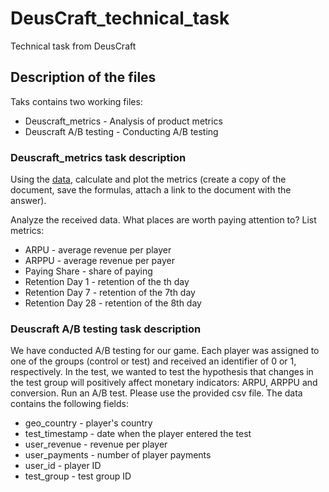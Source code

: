 # DeusCraft_technical_task

Technical task from DeusCraft

## Description of the files

Taks contains two working files:
  - Deuscraft_metrics - Analysis of product metrics
  - Deuscraft A/B testing - Conducting A/B testing

### Deuscraft_metrics task description

Using the [data](https://docs.google.com/spreadsheets/d/1UX57qWCJun9nHnyTaj4jPlSez3No9pUF9pO9wMosIaw/edit#gid=0), calculate and plot the metrics (create
a copy of the document, save the formulas, attach a link to the document with the answer).
  
Analyze the received data. What places are worth paying attention to? List metrics:
  - ARPU - average revenue per player
  - ARPPU - average revenue per payer
  - Paying Share - share of paying
  - Retention Day 1 - retention of the th day
  -  Retention Day 7 - retention of the 7th day
  -  Retention Day 28 - retention of the 8th day
  
### Deuscraft A/B testing task description

We have conducted A/B testing for our game. Each player was assigned to one of the groups (control or test) and received an identifier of 0 or 1, respectively. In the test, we wanted to test the hypothesis that changes in the test group will positively affect monetary indicators: ARPU, ARPPU and conversion. Run an A/B test. Please use the provided csv file. The data contains the following fields:
  - geo_country - player's country
  - test_timestamp - date when the player entered the test
  - user_revenue - revenue per player
  - user_payments - number of player payments
  - user_id - player ID
  - test_group - test group ID
